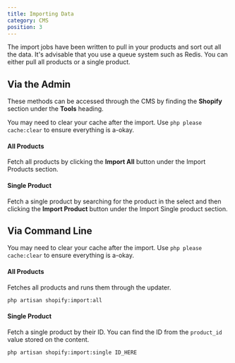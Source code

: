 ```yaml
---
title: Importing Data
category: CMS
position: 3
---
```


The import jobs have been written to pull in your products and sort out all the data. It's advisable that you use a queue system such as Redis. You can either pull all products or a single product.

## Via the Admin

These methods can be accessed through the CMS by finding the **Shopify** section under the **Tools** heading.

<alert type="info">

  You may need to clear your cache after the import. Use `php please cache:clear` to ensure everything is a-okay.
  
</alert>

#### All Products

Fetch all products by clicking the **Import All** button under the Import Products section.

#### Single Product

Fetch a single product by searching for the product in the select and then clicking the **Import Product** button under the Import Single product section. 

## Via Command Line

<alert type="info">

  You may need to clear your cache after the import. Use `php please cache:clear` to ensure everything is a-okay.

</alert>

#### All Products

Fetches all products and runs them through the updater.

```bash
php artisan shopify:import:all
```

#### Single Product

Fetch a single product by their ID. You can find the ID from the `product_id` value stored on the content.

```bash
php artisan shopify:import:single ID_HERE
```

